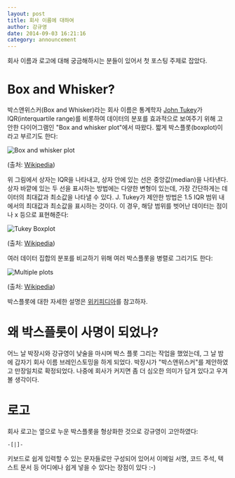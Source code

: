 ```yaml
---
layout: post
title: 회사 이름에 대하여
author: 강규영
date: 2014-09-03 16:21:16
category: announcement
---
```

회사 이름과 로고에 대해 궁금해하시는 분들이 있어서 첫 포스팅 주제로 잡았다.


# Box and Whisker?

박스앤위스커(Box and Whisker)라는 회사 이름은 통계학자 [John Tukey](http://en.wikipedia.org/wiki/John_W._Tukey)가
IQR(interquartile range)를 비롯하여 데이터의 분포를 효과적으로 보여주기 위해 고안한
다이어그램인 "Box and whisker plot"에서 따왔다. 짧게 박스플롯(boxplot)이라고 부르기도 한다:

![Box and whisker plot](http://upload.wikimedia.org/wikipedia/commons/5/55/Box-Plot_mit_Min-Max_Abstand.png)

(출처: [Wikipedia](http://en.wikipedia.org/wiki/File:Box-Plot_mit_Min-Max_Abstand.png))

위 그림에서 상자는 IQR을 나타내고, 상자 안에 있는 선은 중앙값(median)을 나타낸다. 상자 바깥에
있는 두 선을 표시하는 방법에는 다양한 변형이 있는데, 가장 간단하게는 데이터의 최대값과 최소값을
나타낼 수 있다. J. Tukey가 제안한 방법은 1.5 IQR 범위 내에서의 최대값과 최소값을 표시하는
것이다. 이 경우, 해당 범위를 벗어난 데이터는 점이나 x 등으로 표현해준다:

![Tukey Boxplot](http://upload.wikimedia.org/wikipedia/commons/2/2b/Box-Plot_mit_Interquartilsabstand.png)

(출처: [Wikipedia](http://en.wikipedia.org/wiki/File:Box-Plot_mit_Interquartilsabstand.png))

여러 데이터 집합의 분포를 비교하기 위해 여러 박스플롯을 병렬로 그리기도 한다:

![Multiple plots](http://upload.wikimedia.org/wikipedia/commons/thumb/f/fa/Michelsonmorley-boxplot.svg/432px-Michelsonmorley-boxplot.svg.png)

(출처: [Wikipedia](http://en.wikipedia.org/wiki/Box_plot))

박스플롯에 대한 자세한 설명은 [위키피디아](http://en.wikipedia.org/wiki/Box_plot)를
참고하자.


# 왜 박스플롯이 사명이 되었나?

어느 날 박장시와 강규영이 낮술을 마시며 박스 플롯 그리는 작업을 했었는데, 그 날 밤에 갑자기 회사
이름 브레인스토밍을 하게 되었다. 박장시가 "박스앤위스커"를 제안하였고 만장일치로 확정되었다. 나중에
회사가 커지면 좀 더 심오한 의미가 담겨 있다고 우겨볼 생각이다.


# 로고

회사 로고는 옆으로 누운 박스플롯을 형상화한 것으로 강규영이 고안하였다:

    -[|]-

키보드로 쉽게 입력할 수 있는 문자들로만 구성되어 있어서 이메일 서명, 코드 주석, 텍스트 문서 등
어디에나 쉽게 넣을 수 있다는 장점이 있다 :-)
